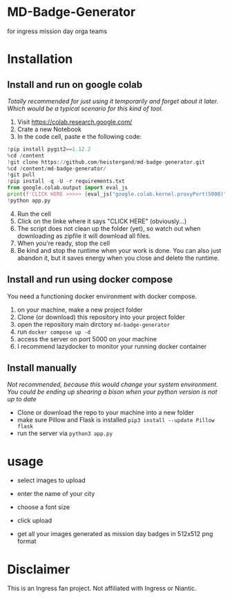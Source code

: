 # MD-Badge-Generator
for ingress mission day orga teams

# Installation
## Install and run on google colab
_Totally recommended for just using it temporarily and forget about it later. Which would be a typical scenario for this kind of tool._
1. Visit https://colab.research.google.com/
2. Crate a new Notebook
3. In the code cell, paste e the following code:
```python
!pip install pygit2==1.12.2
%cd /content
!git clone https://github.com/heistergand/md-badge-generator.git
%cd /content/md-badge-generator/
!git pull
!pip install -q -U -r requirements.txt
from google.colab.output import eval_js
print(f'CLICK HERE >>>>> {eval_js("google.colab.kernel.proxyPort(5000)")} <<<<<<')
!python app.py
```
4. Run the cell
5. Click on the linke where it says "CLICK HERE" (obviously...)
6. The script does not clean up the folder (yet), so watch out when downloading as zipfile it will download all files.
7. When you're ready, stop the cell
8. Be kind and stop the runtime when your work is done. You can also just abandon it, but it saves energy when you close and delete the runtime.

## Install and run using docker compose
You need a functioning docker environment with docker compose.
1. on your machine, make a new project folder
2. Clone (or download) this repository into your project folder
3. open the repository main dirctory `md-badge-generator`
4. run `docker compose up -d`
5. access the server on port 5000 on your machine
6. I recommend lazydocker to monitor your running docker container

## Install manually
_Not recommended, because this would change your system environment. You could be ending up shearing a bison when your python version is not up to date_
- Clone or download the repo to your machine into a new folder
- make sure Pillow and Flask is installed `pip3 install --update Pillow flask`
- run the server via `python3 app.py`

# usage
- select images to upload
- enter the name of your city
- choose a font size
- click upload

- get all your images generated as mission day badges in 512x512 png format

# Disclaimer
This is an Ingress fan project. Not affiliated with Ingress or Niantic.
